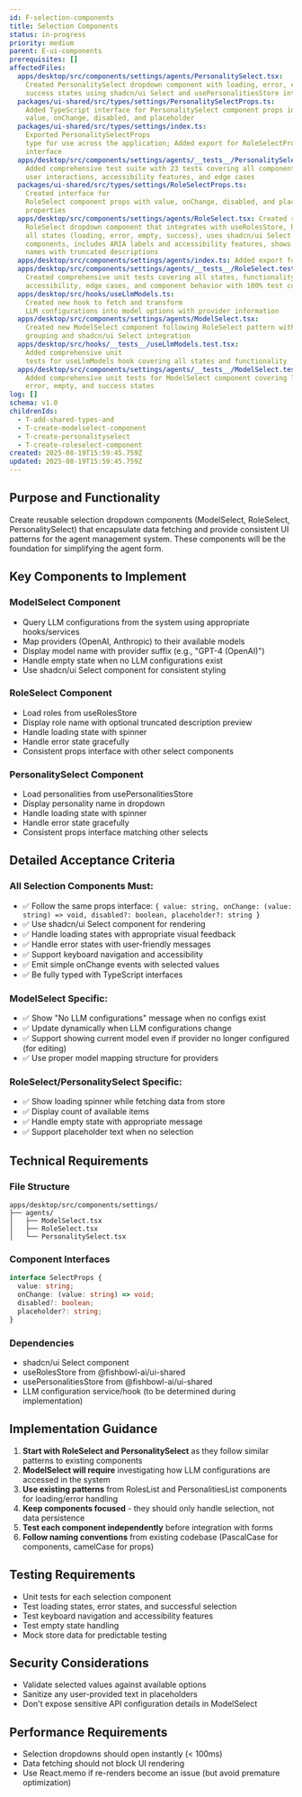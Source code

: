 ```yaml
---
id: F-selection-components
title: Selection Components
status: in-progress
priority: medium
parent: E-ui-components
prerequisites: []
affectedFiles:
  apps/desktop/src/components/settings/agents/PersonalitySelect.tsx:
    Created PersonalitySelect dropdown component with loading, error, empty, and
    success states using shadcn/ui Select and usePersonalitiesStore integration
  packages/ui-shared/src/types/settings/PersonalitySelectProps.ts:
    Added TypeScript interface for PersonalitySelect component props including
    value, onChange, disabled, and placeholder
  packages/ui-shared/src/types/settings/index.ts:
    Exported PersonalitySelectProps
    type for use across the application; Added export for RoleSelectProps
    interface
  apps/desktop/src/components/settings/agents/__tests__/PersonalitySelect.test.tsx:
    Added comprehensive test suite with 23 tests covering all component states,
    user interactions, accessibility features, and edge cases
  packages/ui-shared/src/types/settings/RoleSelectProps.ts:
    Created interface for
    RoleSelect component props with value, onChange, disabled, and placeholder
    properties
  apps/desktop/src/components/settings/agents/RoleSelect.tsx: Created reusable
    RoleSelect dropdown component that integrates with useRolesStore, handles
    all states (loading, error, empty, success), uses shadcn/ui Select
    components, includes ARIA labels and accessibility features, shows role
    names with truncated descriptions
  apps/desktop/src/components/settings/agents/index.ts: Added export for RoleSelect component
  apps/desktop/src/components/settings/agents/__tests__/RoleSelect.test.tsx:
    Created comprehensive unit tests covering all states, functionality,
    accessibility, edge cases, and component behavior with 100% test coverage
  apps/desktop/src/hooks/useLlmModels.ts:
    Created new hook to fetch and transform
    LLM configurations into model options with provider information
  apps/desktop/src/components/settings/agents/ModelSelect.tsx:
    Created new ModelSelect component following RoleSelect pattern with provider
    grouping and shadcn/ui Select integration
  apps/desktop/src/hooks/__tests__/useLlmModels.test.tsx:
    Added comprehensive unit
    tests for useLlmModels hook covering all states and functionality
  apps/desktop/src/components/settings/agents/__tests__/ModelSelect.test.tsx:
    Added comprehensive unit tests for ModelSelect component covering loading,
    error, empty, and success states
log: []
schema: v1.0
childrenIds:
  - T-add-shared-types-and
  - T-create-modelselect-component
  - T-create-personalityselect
  - T-create-roleselect-component
created: 2025-08-19T15:59:45.759Z
updated: 2025-08-19T15:59:45.759Z
---
```


## Purpose and Functionality

Create reusable selection dropdown components (ModelSelect, RoleSelect, PersonalitySelect) that encapsulate data fetching and provide consistent UI patterns for the agent management system. These components will be the foundation for simplifying the agent form.

## Key Components to Implement

### ModelSelect Component

- Query LLM configurations from the system using appropriate hooks/services
- Map providers (OpenAI, Anthropic) to their available models
- Display model name with provider suffix (e.g., "GPT-4 (OpenAI)")
- Handle empty state when no LLM configurations exist
- Use shadcn/ui Select component for consistent styling

### RoleSelect Component

- Load roles from useRolesStore
- Display role name with optional truncated description preview
- Handle loading state with spinner
- Handle error state gracefully
- Consistent props interface with other select components

### PersonalitySelect Component

- Load personalities from usePersonalitiesStore
- Display personality name in dropdown
- Handle loading state with spinner
- Handle error state gracefully
- Consistent props interface matching other selects

## Detailed Acceptance Criteria

### All Selection Components Must:

- ✅ Follow the same props interface: `{ value: string, onChange: (value: string) => void, disabled?: boolean, placeholder?: string }`
- ✅ Use shadcn/ui Select component for rendering
- ✅ Handle loading states with appropriate visual feedback
- ✅ Handle error states with user-friendly messages
- ✅ Support keyboard navigation and accessibility
- ✅ Emit simple onChange events with selected values
- ✅ Be fully typed with TypeScript interfaces

### ModelSelect Specific:

- ✅ Show "No LLM configurations" message when no configs exist
- ✅ Update dynamically when LLM configurations change
- ✅ Support showing current model even if provider no longer configured (for editing)
- ✅ Use proper model mapping structure for providers

### RoleSelect/PersonalitySelect Specific:

- ✅ Show loading spinner while fetching data from store
- ✅ Display count of available items
- ✅ Handle empty state with appropriate message
- ✅ Support placeholder text when no selection

## Technical Requirements

### File Structure

```
apps/desktop/src/components/settings/
├── agents/
│   ├── ModelSelect.tsx
│   ├── RoleSelect.tsx
│   └── PersonalitySelect.tsx
```

### Component Interfaces

```typescript
interface SelectProps {
  value: string;
  onChange: (value: string) => void;
  disabled?: boolean;
  placeholder?: string;
}
```

### Dependencies

- shadcn/ui Select component
- useRolesStore from @fishbowl-ai/ui-shared
- usePersonalitiesStore from @fishbowl-ai/ui-shared
- LLM configuration service/hook (to be determined during implementation)

## Implementation Guidance

1. **Start with RoleSelect and PersonalitySelect** as they follow similar patterns to existing components
2. **ModelSelect will require** investigating how LLM configurations are accessed in the system
3. **Use existing patterns** from RolesList and PersonalitiesList components for loading/error handling
4. **Keep components focused** - they should only handle selection, not data persistence
5. **Test each component independently** before integration with forms
6. **Follow naming conventions** from existing codebase (PascalCase for components, camelCase for props)

## Testing Requirements

- Unit tests for each selection component
- Test loading states, error states, and successful selection
- Test keyboard navigation and accessibility features
- Test empty state handling
- Mock store data for predictable testing

## Security Considerations

- Validate selected values against available options
- Sanitize any user-provided text in placeholders
- Don't expose sensitive API configuration details in ModelSelect

## Performance Requirements

- Selection dropdowns should open instantly (< 100ms)
- Data fetching should not block UI rendering
- Use React.memo if re-renders become an issue (but avoid premature optimization)
